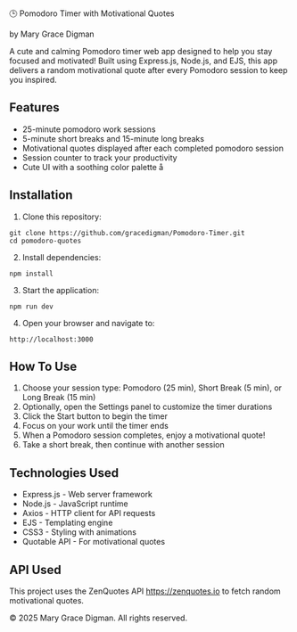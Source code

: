 🕒 Pomodoro Timer with Motivational Quotes

by Mary Grace Digman

A cute and calming Pomodoro timer web app designed to help you stay focused and motivated! Built using Express.js, Node.js, and EJS, this app delivers a random motivational quote after every Pomodoro session to keep you inspired.

## Features

- 25-minute pomodoro work sessions
- 5-minute short breaks and 15-minute long breaks
- Motivational quotes displayed after each completed pomodoro session
- Session counter to track your productivity
- Cute UI with a soothing color palette
å
## Installation

1. Clone this repository:
```
git clone https://github.com/gracedigman/Pomodoro-Timer.git
cd pomodoro-quotes
```

2. Install dependencies:
```
npm install
```

3. Start the application:
```
npm run dev
```

4. Open your browser and navigate to:
```
http://localhost:3000
```

## How To Use

1.	Choose your session type: Pomodoro (25 min), Short Break (5 min), or Long Break (15 min)
2.	Optionally, open the Settings panel to customize the timer durations
3.	Click the Start button to begin the timer
4.	Focus on your work until the timer ends
5.	When a Pomodoro session completes, enjoy a motivational quote!
6.	Take a short break, then continue with another session

## Technologies Used

- Express.js - Web server framework
- Node.js - JavaScript runtime
- Axios - HTTP client for API requests
- EJS - Templating engine
- CSS3 - Styling with animations
- Quotable API - For motivational quotes

## API Used

This project uses the ZenQuotes API https://zenquotes.io to fetch random motivational quotes.



© 2025 Mary Grace Digman. All rights reserved.